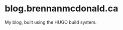 # blog.brennanmcdonald.ca <br>



<div>My blog, built using the HUGO build system.</div>

<br>

<br>

<br>

